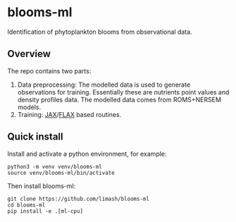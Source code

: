 # blooms-ml
Identification of phytoplankton blooms from observational data.

## Overview
The repo contains two parts:
1. Data preprocessing:
The modelled data is used to generate observations for training.
Essentially these are nutrients point values and density profiles data.
The modelled data comes from ROMS+NERSEM models.
2. Training:
[JAX](https://github.com/google/jax/blob/main/README.md)/[FLAX](https://github.com/google/flax/blob/main/README.md) based routines.

## Quick install
Install and activate a python environment, for example:
```
python3 -m venv venv/blooms-ml
source venv/blooms-ml/bin/activate
```

Then install blooms-ml:
```
git clone https://github.com/limash/blooms-ml
cd blooms-ml
pip install -e .[ml-cpu]
```
